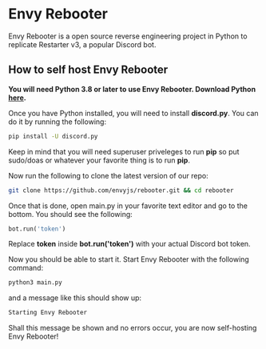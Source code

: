 # Envy Rebooter
Envy Rebooter is a open source reverse engineering project in Python to replicate Restarter v3, a popular Discord bot.
## How to self host Envy Rebooter
**You will need Python 3.8 or later to use Envy Rebooter. Download Python [here](https://www.python.org/).**

Once you have Python installed, you will need to install **discord.py**. You can do it by running the following:
```bash
pip install -U discord.py
```
Keep in mind that you will need superuser priveleges to run **pip** so put sudo/doas or whatever your favorite thing is to run **pip**.

Now run the following to clone the latest version of our repo:
```bash
git clone https://github.com/envyjs/rebooter.git && cd rebooter
```

Once that is done, open main.py in your favorite text editor and go to the bottom. You should see the following:

```python
bot.run('token')
```

Replace **token** inside **bot.run('token')** with your actual Discord bot token.

Now you should be able to start it. Start Envy Rebooter with the following command:

```bash
python3 main.py
```

and a message like this should show up:

```bash
Starting Envy Rebooter
```

Shall this message be shown and no errors occur, you are now self-hosting Envy Rebooter!
